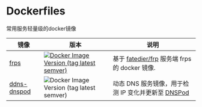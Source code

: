 # Dockerfiles

常用服务轻量级的docker镜像


| 镜像                                                                     | 版本                                                                                                                                                | 说明                                                                             |
| ------------------------------------------------------------------------ | --------------------------------------------------------------------------------------------------------------------------------------------------- | -------------------------------------------------------------------------------- |
| [frps](https://github.com/Neuz/Dockerfiles/tree/main/frps)               | [![Docker Image Version (tag latest semver)](https://img.shields.io/docker/v/neuzz/frps/latest)](https://hub.docker.com/r/neuznet/frps)               | 基于 [fatedier/frp](https://github.com/fatedier/frp) 服务端 frps 的 docker 镜像. |
| [ddns-dnspod](https://github.com/Neuz/Dockerfiles/tree/main/ddns-dnspod) | ![Docker Image Version (tag latest semver)](https://img.shields.io/docker/v/neuznet/ddns-dnspod/latest) | 动态 DNS 服务镜像，用于检测 IP 变化并更新至 [DNSPod](https://www.dnspod.cn/)     |